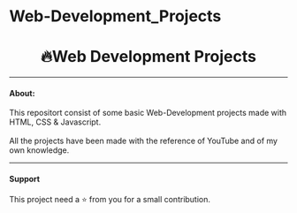 # Web-Development_Projects
<!DOCTYPE html>
<html lang="en">
<head>
  <meta charset="UTF-8">
  <meta http-equiv="X-UA-Compatible" content="IE=edge">
  <meta name="viewport" content="width=device-width, initial-scale=1.0">
</head>
<body>
  <h1><center> 🔥Web Development Projects</h1>
    <hr>
    <h4>About: </h4>
    <p>This repositort consist of some basic Web-Development projects made with HTML, CSS & Javascript.
      <br><br></b>
      All the projects have been made with the reference of YouTube and of my own knowledge.
    </p>
<hr></hr>
<h4>Support</h4>
<p> This project need a ⭐ from you for a small contribution.</p>
</body>
</html>
